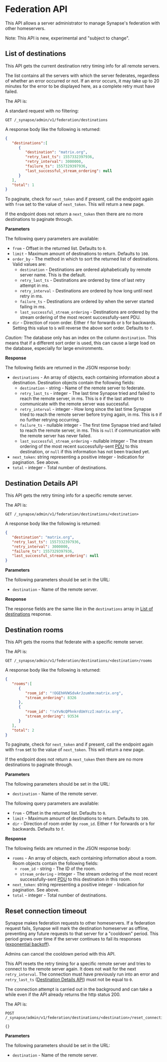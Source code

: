 # Federation API

This API allows a server administrator to manage Synapse's federation with other homeservers.

Note: This API is new, experimental and "subject to change".

## List of destinations

This API gets the current destination retry timing info for all remote servers.

The list contains all the servers with which the server federates,
regardless of whether an error occurred or not.
If an error occurs, it may take up to 20 minutes for the error to be displayed here,
as a complete retry must have failed.

The API is:

A standard request with no filtering:

```
GET /_synapse/admin/v1/federation/destinations
```

A response body like the following is returned:

```json
{
   "destinations":[
      {
         "destination": "matrix.org",
         "retry_last_ts": 1557332397936,
         "retry_interval": 3000000,
         "failure_ts": 1557329397936,
         "last_successful_stream_ordering": null
      }
   ],
   "total": 1
}
```

To paginate, check for `next_token` and if present, call the endpoint again
with `from` set to the value of `next_token`. This will return a new page.

If the endpoint does not return a `next_token` then there are no more destinations
to paginate through.

**Parameters**

The following query parameters are available:

- `from` - Offset in the returned list. Defaults to `0`.
- `limit` - Maximum amount of destinations to return. Defaults to `100`.
- `order_by` - The method in which to sort the returned list of destinations.
  Valid values are:
  - `destination` - Destinations are ordered alphabetically by remote server name.
    This is the default.
  - `retry_last_ts` - Destinations are ordered by time of last retry attempt in ms.
  - `retry_interval` - Destinations are ordered by how long until next retry in ms.
  - `failure_ts` - Destinations are ordered by when the server started failing in ms.
  - `last_successful_stream_ordering` - Destinations are ordered by the stream ordering
    of the most recent successfully-sent PDU.
- `dir` - Direction of room order. Either `f` for forwards or `b` for backwards. Setting
  this value to `b` will reverse the above sort order. Defaults to `f`.

*Caution:* The database only has an index on the column `destination`.
This means that if a different sort order is used,
this can cause a large load on the database, especially for large environments.

**Response**

The following fields are returned in the JSON response body:

- `destinations` - An array of objects, each containing information about a destination.
  Destination objects contain the following fields:
  - `destination` - string - Name of the remote server to federate.
  - `retry_last_ts` - integer - The last time Synapse tried and failed to reach the
    remote server, in ms. This is `0` if the last attempt to communicate with the
    remote server was successful.
  - `retry_interval` - integer - How long since the last time Synapse tried to reach
    the remote server before trying again, in ms. This is `0` if no further retrying occurring.
  - `failure_ts` - nullable integer - The first time Synapse tried and failed to reach the
    remote server, in ms. This is `null` if communication with the remote server has never failed.
  - `last_successful_stream_ordering` - nullable integer - The stream ordering of the most
    recent successfully-sent [PDU](../understanding_synapse_through_grafana_graphs.md#federation)
    to this destination, or `null` if this information has not been tracked yet.
- `next_token`: string representing a positive integer - Indication for pagination. See above.
- `total` - integer - Total number of destinations.

## Destination Details API

This API gets the retry timing info for a specific remote server.

The API is:

```
GET /_synapse/admin/v1/federation/destinations/<destination>
```

A response body like the following is returned:

```json
{
   "destination": "matrix.org",
   "retry_last_ts": 1557332397936,
   "retry_interval": 3000000,
   "failure_ts": 1557329397936,
   "last_successful_stream_ordering": null
}
```

**Parameters**

The following parameters should be set in the URL:

- `destination` - Name of the remote server.

**Response**

The response fields are the same like in the `destinations` array in
[List of destinations](#list-of-destinations) response.

## Destination rooms

This API gets the rooms that federate with a specific remote server.

The API is:

```
GET /_synapse/admin/v1/federation/destinations/<destination>/rooms
```

A response body like the following is returned:

```json
{
   "rooms":[
      {
         "room_id": "!OGEhHVWSdvArJzumhm:matrix.org",
         "stream_ordering": 8326
      },
      {
         "room_id": "!xYvNcQPhnkrdUmYczI:matrix.org",
         "stream_ordering": 93534
      }
   ],
   "total": 2
}
```

To paginate, check for `next_token` and if present, call the endpoint again
with `from` set to the value of `next_token`. This will return a new page.

If the endpoint does not return a `next_token` then there are no more destinations
to paginate through.

**Parameters**

The following parameters should be set in the URL:

- `destination` - Name of the remote server.

The following query parameters are available:

- `from` - Offset in the returned list. Defaults to `0`.
- `limit` - Maximum amount of destinations to return. Defaults to `100`.
- `dir` - Direction of room order by `room_id`. Either `f` for forwards or `b` for
  backwards. Defaults to `f`.

**Response**

The following fields are returned in the JSON response body:

- `rooms` - An array of objects, each containing information about a room.
  Room objects contain the following fields:
  - `room_id` - string - The ID of the room.
  - `stream_ordering` - integer -  The stream ordering of the most recent
    successfully-sent [PDU](../understanding_synapse_through_grafana_graphs.md#federation)
    to this destination in this room.
- `next_token`: string representing a positive integer - Indication for pagination. See above.
- `total` - integer - Total number of destinations.

## Reset connection timeout

Synapse makes federation requests to other homeservers. If a federation request fails,
Synapse will mark the destination homeserver as offline, preventing any future requests
to that server for a "cooldown" period. This period grows over time if the server
continues to fail its responses
([exponential backoff](https://en.wikipedia.org/wiki/Exponential_backoff)).

Admins can cancel the cooldown period with this API.

This API resets the retry timing for a specific remote server and tries to connect to
the remote server again. It does not wait for the next `retry_interval`.
The connection must have previously run into an error and `retry_last_ts`
([Destination Details API](#destination-details-api)) must not be equal to `0`.

The connection attempt is carried out in the background and can take a while
even if the API already returns the http status 200.

The API is:

```
POST /_synapse/admin/v1/federation/destinations/<destination>/reset_connection

{}
```

**Parameters**

The following parameters should be set in the URL:

- `destination` - Name of the remote server.
